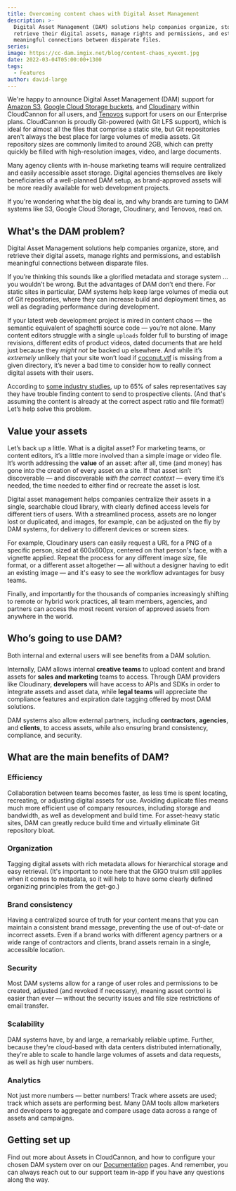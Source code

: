```yaml
---
title: Overcoming content chaos with Digital Asset Management
description: >-
  Digital Asset Management (DAM) solutions help companies organize, store, and
  retrieve their digital assets, manage rights and permissions, and establish
  meaningful connections between disparate files.
series:
image: https://cc-dam.imgix.net/blog/content-chaos_xyexmt.jpg
date: 2022-03-04T05:00:00+1300
tags:
  - Features
author: david-large
---
```

We're happy to announce Digital Asset Management (DAM) support for [Amazon S3](https://aws.amazon.com/s3/), [Google Cloud Storage buckets](https://cloud.google.com/storage/docs/buckets), and [Cloudinary](https://cloudinary.com/) within CloudCannon for all users, and [Tenovos](https://tenovos.com/) support for users on our Enterprise plans. CloudCannon is proudly Git-powered (with Git LFS support), which is ideal for almost all the files that comprise a static site, but Git repositories aren't always the best place for large volumes of media assets. Git repository sizes are commonly limited to around 2GB, which can pretty quickly be filled with high-resolution images, video, and large documents.

Many agency clients with in-house marketing teams will require centralized and easily accessible asset storage. Digital agencies themselves are likely beneficiaries of a well-planned DAM setup, as brand-approved assets will be more readily available for web development projects.

If you're wondering what the big deal is, and why brands are turning to DAM systems like S3, Google Cloud Storage, Cloudinary, and Tenovos, read on.

## What's the DAM problem?

Digital Asset Management solutions help companies organize, store, and retrieve their digital assets, manage rights and permissions, and establish meaningful connections between disparate files.

If you’re thinking this sounds like a glorified metadata and storage system … you wouldn’t be wrong. But the advantages of DAM don’t end there. For static sites in particular, DAM systems help keep large volumes of media out of Git repositories, where they can increase build and deployment times, as well as degrading performance during development. 

If your latest web development project is mired in content chaos — the semantic equivalent of spaghetti source code — you’re not alone. Many content editors struggle with a single `uploads` folder full to bursting of image revisions, different edits of product videos, dated documents that are held just because they *might not* be backed up elsewhere. And while it’s *extremely* unlikely that your site won’t load if [coconut.vtf](https://www.verifythis.com/article/news/verify/pop-culture/no-coconut-picture-tf2-not-keeping-computer-game-running/536-6b1f2929-803d-4e96-8347-231cf0273420) is missing from a given directory, it’s never a bad time to consider how to really connect digital assets with their users.

According to [some industry studies](https://www.mediavalet.com/blog/dam-every-marketers-forecast-infographic/), up to 65% of sales representatives say they have trouble finding content to send to prospective clients. (And that's assuming the content is already at the correct aspect ratio and file format\!) Let’s help solve this problem.

## Value your assets

Let’s back up a little. What is a digital asset? For marketing teams, or content editors, it’s a little more involved than a simple image or video file. It’s worth addressing the **value** of an asset: after all, time (and money) has gone into the creation of every asset on a site. If that asset isn’t discoverable — and discoverable *with the correct context* — every time it’s needed, the time needed to either find or recreate the asset is lost.

Digital asset management helps companies centralize their assets in a single, searchable cloud library, with clearly defined access levels for different tiers of users. With a streamlined process, assets are no longer lost or duplicated, and images, for example, can be adjusted on the fly by DAM systems, for delivery to different devices or screen sizes.

For example, Cloudinary users can easily request a URL for a PNG of a specific person, sized at 600x600px, centered on that person's face, with a vignette applied. Repeat the process for any different image size, file format, or a different asset altogether — all without a designer having to edit an existing image — and it's easy to see the workflow advantages for busy teams.

Finally, and importantly for the thousands of companies increasingly shifting to remote or hybrid work practices, all team members, agencies, and partners can access the most recent version of approved assets from anywhere in the world.

## Who’s going to use DAM?

Both internal and external users will see benefits from a DAM solution.

Internally, DAM allows internal **creative teams** to upload content and brand assets for **sales and marketing** teams to access. Through DAM providers like Cloudinary, **developers** will have access to APIs and SDKs in order to integrate assets and asset data, while **legal teams** will appreciate the compliance features and expiration date tagging offered by most DAM solutions.

DAM systems also allow external partners, including **contractors**, **agencies**, and **clients**, to access assets, while also ensuring brand consistency, compliance, and security.

## What are the main benefits of DAM?

### Efficiency

Collaboration between teams becomes faster, as less time is spent locating, recreating, or adjusting digital assets for use. Avoiding duplicate files means much more efficient use of company resources, including storage and bandwidth, as well as development and build time. For asset-heavy static sites, DAM can greatly reduce build time and virtually eliminate Git repository bloat.

### Organization

Tagging digital assets with rich metadata allows for hierarchical storage and easy retrieval. (It's important to note here that the GIGO truism still applies when it comes to metadata, so it will help to have some clearly defined organizing principles from the get-go.)

### Brand consistency

Having a centralized source of truth for your content means that you can maintain a consistent brand message, preventing the use of out-of-date or incorrect assets. Even if a brand works with different agency partners or a wide range of contractors and clients, brand assets remain in a single, accessible location.

### Security

Most DAM systems allow for a range of user roles and permissions to be created, adjusted (and revoked if necessary), meaning asset control is easier than ever — without the security issues and file size restrictions of email transfer.

### Scalability

DAM systems have, by and large, a remarkably reliable uptime. Further, because they're cloud-based with data centers distributed internationally, they're able to scale to handle large volumes of assets and data requests, as well as high user numbers.

### Analytics

Not just more numbers — better numbers\! Track where assets are used; track which assets are performing best. Many DAM tools allow marketers and developers to aggregate and compare usage data across a range of assets and campaigns.

## Getting set up

Find out more about Assets in CloudCannon, and how to configure your chosen DAM system over on our [Documentation](https://cloudcannon.com/documentation/articles/introduction-to-assets-and-dams/) pages. And remember, you can always reach out to our support team in-app if you have any questions along the way.